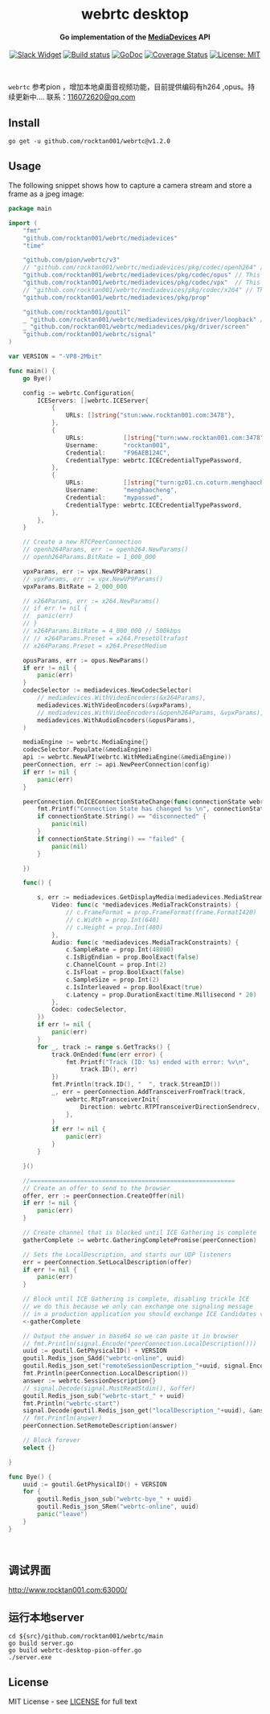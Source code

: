 <h1 align="center">
  <br>
  webrtc desktop
  <br>
</h1>
<h4 align="center">Go implementation of the <a href="https://developer.mozilla.org/en-US/docs/Web/API/MediaDevices">MediaDevices</a> API</h4>
<p align="center">
  <a href="https://pion.ly/slack"><img src="https://img.shields.io/badge/join-us%20on%20slack-gray.svg?longCache=true&logo=slack&colorB=brightgreen" alt="Slack Widget"></a>
  <a href="https://github.com/pion/mediadevices/actions"><img src="https://github.com/pion/mediadevices/workflows/CI/badge.svg?branch=master" alt="Build status"></a> 
  <a href="https://pkg.go.dev/github.com/pion/mediadevices"><img src="https://godoc.org/github.com/pion/mediadevices?status.svg" alt="GoDoc"></a>
  <a href="https://codecov.io/gh/pion/mediadevices"><img src="https://codecov.io/gh/pion/mediadevices/branch/master/graph/badge.svg" alt="Coverage Status"></a>
  <a href="LICENSE"><img src="https://img.shields.io/badge/License-MIT-yellow.svg" alt="License: MIT"></a>
</p>
<br>

`webrtc` 参考pion ，增加本地桌面音视频功能，目前提供编码有h264 ,opus。持续更新中.... 联系：116072620@qq.com

## Install

`go get -u github.com/rocktan001/webrtc@v1.2.0`

## Usage

The following snippet shows how to capture a camera stream and store a frame as a jpeg image:

```go
package main

import (
	"fmt"
	"github.com/rocktan001/webrtc/mediadevices"
	"time"

	"github.com/pion/webrtc/v3"
	// "github.com/rocktan001/webrtc/mediadevices/pkg/codec/openh264" // This is required to use openh264 video encoder
	"github.com/rocktan001/webrtc/mediadevices/pkg/codec/opus" // This is required to use opus audio encoder
	"github.com/rocktan001/webrtc/mediadevices/pkg/codec/vpx"  // This is required to use vpx video encoder
	// "github.com/rocktan001/webrtc/mediadevices/pkg/codec/x264" // This is required to use h264 video encoder
	"github.com/rocktan001/webrtc/mediadevices/pkg/prop"

	"github.com/rocktan001/goutil"
	_ "github.com/rocktan001/webrtc/mediadevices/pkg/driver/loopback" // This is required to register microphone adapter
	_ "github.com/rocktan001/webrtc/mediadevices/pkg/driver/screen"
	"github.com/rocktan001/webrtc/signal"
)

var VERSION = "-VP8-2Mbit"

func main() {
	go Bye()

	config := webrtc.Configuration{
		ICEServers: []webrtc.ICEServer{
			{
				URLs: []string{"stun:www.rocktan001.com:3478"},
			},
			{
				URLs:           []string{"turn:www.rocktan001.com:3478"},
				Username:       "rocktan001",
				Credential:     "F96AEB124C",
				CredentialType: webrtc.ICECredentialTypePassword,
			},
			{
				URLs:           []string{"turn:gz01.cn.coturn.menghaocheng.com:3478"},
				Username:       "menghaocheng",
				Credential:     "mypasswd",
				CredentialType: webrtc.ICECredentialTypePassword,
			},
		},
	}

	// Create a new RTCPeerConnection
	// openh264Params, err := openh264.NewParams()
	// openh264Params.BitRate = 1_000_000

	vpxParams, err := vpx.NewVP8Params()
	// vpxParams, err := vpx.NewVP9Params()
	vpxParams.BitRate = 2_000_000

	// x264Params, err := x264.NewParams()
	// if err != nil {
	// 	panic(err)
	// }
	// x264Params.BitRate = 4_000_000 // 500kbps
	// // x264Params.Preset = x264.PresetUltrafast
	// x264Params.Preset = x264.PresetMedium

	opusParams, err := opus.NewParams()
	if err != nil {
		panic(err)
	}
	codecSelector := mediadevices.NewCodecSelector(
		// mediadevices.WithVideoEncoders(&x264Params),
		mediadevices.WithVideoEncoders(&vpxParams),
		// mediadevices.WithVideoEncoders(&openh264Params, &vpxParams),
		mediadevices.WithAudioEncoders(&opusParams),
	)

	mediaEngine := webrtc.MediaEngine{}
	codecSelector.Populate(&mediaEngine)
	api := webrtc.NewAPI(webrtc.WithMediaEngine(&mediaEngine))
	peerConnection, err := api.NewPeerConnection(config)
	if err != nil {
		panic(err)
	}

	peerConnection.OnICEConnectionStateChange(func(connectionState webrtc.ICEConnectionState) {
		fmt.Printf("Connection State has changed %s \n", connectionState.String())
		if connectionState.String() == "disconnected" {
			panic(nil)
		}
		if connectionState.String() == "failed" {
			panic(nil)
		}

	})

	func() {

		s, err := mediadevices.GetDisplayMedia(mediadevices.MediaStreamConstraints{
			Video: func(c *mediadevices.MediaTrackConstraints) {
				// c.FrameFormat = prop.FrameFormat(frame.FormatI420)
				// c.Width = prop.Int(640)
				// c.Height = prop.Int(480)
			},
			Audio: func(c *mediadevices.MediaTrackConstraints) {
				c.SampleRate = prop.Int(48000)
				c.IsBigEndian = prop.BoolExact(false)
				c.ChannelCount = prop.Int(2)
				c.IsFloat = prop.BoolExact(false)
				c.SampleSize = prop.Int(2)
				c.IsInterleaved = prop.BoolExact(true)
				c.Latency = prop.DurationExact(time.Millisecond * 20)
			},
			Codec: codecSelector,
		})
		if err != nil {
			panic(err)
		}
		for _, track := range s.GetTracks() {
			track.OnEnded(func(err error) {
				fmt.Printf("Track (ID: %s) ended with error: %v\n",
					track.ID(), err)
			})
			fmt.Println(track.ID(), "  ", track.StreamID())
			_, err = peerConnection.AddTransceiverFromTrack(track,
				webrtc.RtpTransceiverInit{
					Direction: webrtc.RTPTransceiverDirectionSendrecv,
				},
			)
			if err != nil {
				panic(err)
			}
		}

	}()

	//=========================================================
	// Create an offer to send to the browser
	offer, err := peerConnection.CreateOffer(nil)
	if err != nil {
		panic(err)
	}

	// Create channel that is blocked until ICE Gathering is complete
	gatherComplete := webrtc.GatheringCompletePromise(peerConnection)

	// Sets the LocalDescription, and starts our UDP listeners
	err = peerConnection.SetLocalDescription(offer)
	if err != nil {
		panic(err)
	}

	// Block until ICE Gathering is complete, disabling trickle ICE
	// we do this because we only can exchange one signaling message
	// in a production application you should exchange ICE Candidates via OnICECandidate
	<-gatherComplete

	// Output the answer in base64 so we can paste it in browser
	// fmt.Println(signal.Encode(*peerConnection.LocalDescription()))
	uuid := goutil.GetPhysicalID() + VERSION
	goutil.Redis_json_SAdd("webrtc-online", uuid)
	goutil.Redis_json_set("remoteSessionDescription_"+uuid, signal.Encode(*peerConnection.LocalDescription()))
	fmt.Println(peerConnection.LocalDescription())
	answer := webrtc.SessionDescription{}
	// signal.Decode(signal.MustReadStdin(), &offer)
	goutil.Redis_json_sub("webrtc-start_" + uuid)
	fmt.Println("webrtc-start")
	signal.Decode(goutil.Redis_json_get("localDescription_"+uuid), &answer)
	// fmt.Println(answer)
	peerConnection.SetRemoteDescription(answer)

	// Block forever
	select {}

}

func Bye() {
	uuid := goutil.GetPhysicalID() + VERSION
	for {
		goutil.Redis_json_sub("webrtc-bye_" + uuid)
		goutil.Redis_json_SRem("webrtc-online", uuid)
		panic("leave")
	}
}




```

## 调试界面 
http://www.rocktan001.com:63000/

## 运行本地server
	cd ${src}/github.com/rocktan001/webrtc/main
	go build server.go
	go build webrtc-desktop-pion-offer.go
	./server.exe

## License
MIT License - see [LICENSE](LICENSE) for full text
